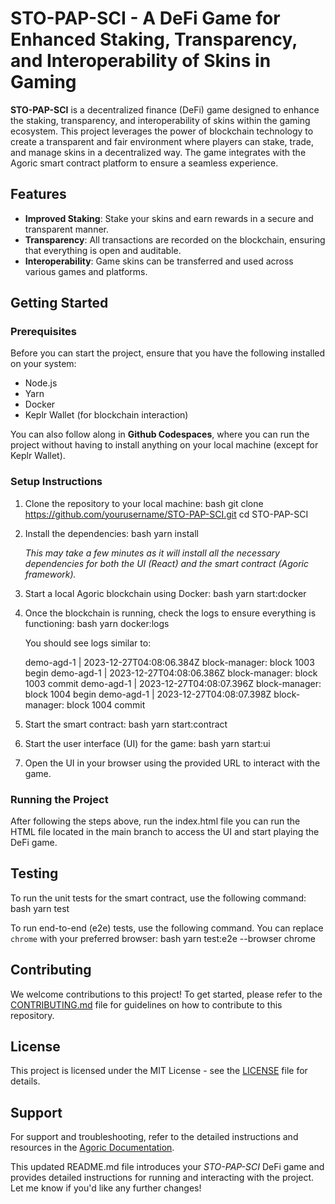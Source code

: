 # STO-PAP-SCI - A DeFi Game for Enhanced Staking, Transparency, and Interoperability of Skins in Gaming

**STO-PAP-SCI** is a decentralized finance (DeFi) game designed to enhance the staking, transparency, and interoperability of skins within the gaming ecosystem. This project leverages the power of blockchain technology to create a transparent and fair environment where players can stake, trade, and manage skins in a decentralized way. The game integrates with the Agoric smart contract platform to ensure a seamless experience.

## Features
- **Improved Staking**: Stake your skins and earn rewards in a secure and transparent manner.
- **Transparency**: All transactions are recorded on the blockchain, ensuring that everything is open and auditable.
- **Interoperability**: Game skins can be transferred and used across various games and platforms.

## Getting Started

### Prerequisites

Before you can start the project, ensure that you have the following installed on your system:
- Node.js
- Yarn
- Docker
- Keplr Wallet (for blockchain interaction)

You can also follow along in **Github Codespaces**, where you can run the project without having to install anything on your local machine (except for Keplr Wallet).

### Setup Instructions

1. Clone the repository to your local machine:
   bash
   git clone https://github.com/yourusername/STO-PAP-SCI.git
   cd STO-PAP-SCI
   

2. Install the dependencies:
   bash
   yarn install
   
   *This may take a few minutes as it will install all the necessary dependencies for both the UI (React) and the smart contract (Agoric framework).*

3. Start a local Agoric blockchain using Docker:
   bash
   yarn start:docker
   

4. Once the blockchain is running, check the logs to ensure everything is functioning:
   bash
   yarn docker:logs
   
   You should see logs similar to:
   
   demo-agd-1  | 2023-12-27T04:08:06.384Z block-manager: block 1003 begin
   demo-agd-1  | 2023-12-27T04:08:06.386Z block-manager: block 1003 commit
   demo-agd-1  | 2023-12-27T04:08:07.396Z block-manager: block 1004 begin
   demo-agd-1  | 2023-12-27T04:08:07.398Z block-manager: block 1004 commit
   

5. Start the smart contract:
   bash
   yarn start:contract
   

6. Start the user interface (UI) for the game:
   bash
   yarn start:ui
   

7. Open the UI in your browser using the provided URL to interact with the game.

### Running the Project

After following the steps above,
run the index.html file 
 you can run the HTML file located in the main branch to access the UI and start playing the DeFi game.

## Testing

To run the unit tests for the smart contract, use the following command:
bash
yarn test


To run end-to-end (e2e) tests, use the following command. You can replace `chrome` with your preferred browser:
bash
yarn test:e2e --browser chrome


## Contributing

We welcome contributions to this project! To get started, please refer to the [CONTRIBUTING.md](./CONTRIBUTING.md) file for guidelines on how to contribute to this repository.

## License

This project is licensed under the MIT License - see the [LICENSE](./LICENSE) file for details.

## Support

For support and troubleshooting, refer to the detailed instructions and resources in the [Agoric Documentation](https://docs.agoric.com/guides/getting-started/).


This updated README.md file introduces your *STO-PAP-SCI* DeFi game and provides detailed instructions for running and interacting with the project. Let me know if you'd like any further changes!
